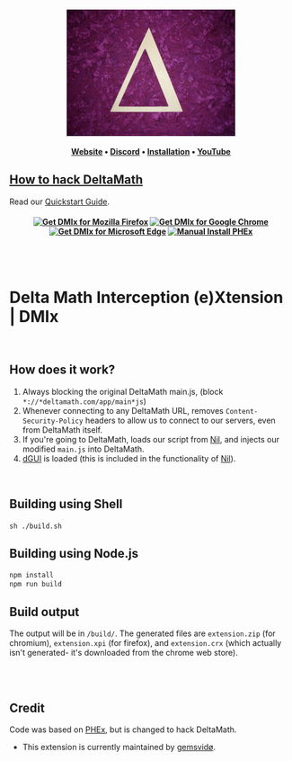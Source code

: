 <h1 align="center">
	<a href="/README.md">
		<img align="center"
			width="300"
			alt="DeltaMath Hacking"
			src="https://raw.githubusercontent.com/DxltaMath/assets/master/profile/DxltaMath.jpg">
	</a>
</h1>


<p align="center">
	<strong>
		<a href="https://dxltamath.github.io/">Website</a>
		•
		<a href="https://dsc.gg/dxlta">Discord</a>
		•
		<a href="https://github.com/DxltaMath/DMIx/blob/master/.github/meta/QUICKSTART.md">Installation</a>
		•
		<a href="https://www.youtube.com/channel/UCpeKUQjK4mDtn_OUPfg5Uaw">YouTube</a>
	</strong>
</p>

## [How to hack DeltaMath](.github/meta/QUICKSTART.md)
Read our [Quickstart Guide](.github/meta/QUICKSTART.md).


<h4 align="center" id="Webstores">

<a href=""><img src="https://user-images.githubusercontent.com/585534/107280546-7b9b2a00-6a26-11eb-8f9f-f95932f4bfec.png" alt="Get DMIx for Mozilla Firefox"></a>
<a href="https://chrome.google.com/webstore/detail/delta-math-interception-e/lhhhbaakoallicbipmckclbigdlkdodh"><img src="https://user-images.githubusercontent.com/585534/107280622-91a8ea80-6a26-11eb-8d07-77c548b28665.png" alt="Get DMIx for Google Chrome"></img></a>
<a href="https://microsoftedge.microsoft.com/addons/detail/kihhkmfnemdfabkddfdelnggjanggdnl"><img src="https://user-images.githubusercontent.com/585534/107280673-a5ece780-6a26-11eb-9cc7-9fa9f9f81180.png" alt="Get DMIx for Microsoft Edge"></a>
<a href="/.github/meta/QUICKSTART.md"><img src="https://user-images.githubusercontent.com/69060894/184510500-c0c005f3-023a-4961-bfad-0d0faf055220.png" alt="Manual Install PHEx"></img></a>


</h4>
<br><br>

# Delta Math Interception (e)Xtension | DMIx



<br>


## How does it work?
1. Always blocking the original DeltaMath main.js, (block `*://*deltamath.com/app/main*js`)
2. Whenever connecting to any DeltaMath URL, removes `Content-Security-Policy` headers to allow us to connect to our servers, even from DeltaMath itself.
3. If you're going to DeltaMath, loads our script from [Nil](https://github.com/DxltaMath/public-Nil), and injects our modified `main.js` into DeltaMath.
4. [dGUI](https://github.com/DxltaMath/dGUI) is loaded (this is included in the functionality of [Nil](https://github.com/DxltaMath/public-Nil)).


<br>

## Building using Shell
```shell
sh ./build.sh
```

## Building using Node.js
```
npm install
npm run build
```

## Build output
The output will be in `/build/`. The generated files are `extension.zip` (for chromium), `extension.xpi` (for firefox), and `extension.crx` (which actually isn't generated- it's downloaded from the chrome web store).

<br><br>




## Credit
Code was based on [PHEx](https://github.com/ProdigyPNP/ProdigyMathGameHacking/tree/master/PHEx), but is changed to hack DeltaMath.
- This extension is currently maintained by [gemsvidø](https://github.com/afkvido).
